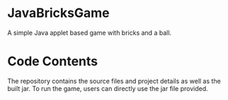 # JavaBricksGame
A simple Java applet based game with bricks and a ball.

# Code Contents
The repository contains the source files and project details as well as the built jar.
To run the game, users can directly use the jar file provided.
